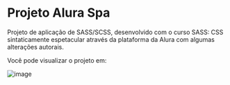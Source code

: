 # Projeto Alura Spa

Projeto de aplicação de SASS/SCSS, desenvolvido com o curso SASS: CSS sintaticamente espetacular através da plataforma da Alura com algumas alterações autorais.

Você pode visualizar o projeto em:

![image](https://user-images.githubusercontent.com/95857175/202863404-0adc8dd1-d0bf-4f0b-882f-c5674ad07085.png#vitrinedev)


